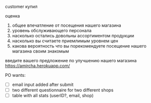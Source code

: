 customer купил 

оценка
1. общее впечатление от посещения нашего магазина
2. уровень обслуживающего персонала
3. насколько остались довольны ассортиментом продукции 
4. насколько вы считаете приемлимым уровнем цен 
5. какова вероятность что вы порекомендуете посещение нашего магазина своим знакомым

введите вашего предложение по улучшению нашего магазина
https://amircha.herokuapp.com/

PO wants:
- [ ] email input added after submit
- [ ] two different questionnaire for two different shops
- [ ] table with all stats (userID?, email, shop)